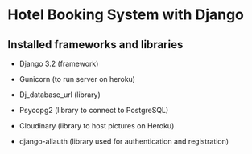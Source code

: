 # Hotel Booking System with Django

## Installed frameworks and libraries

* Django 3.2 (framework)
* Gunicorn (to run server on heroku)

* Dj_database_url (library)
* Psycopg2 (library to connect to PostgreSQL)
* Cloudinary (library to host pictures on Heroku)
* django-allauth (library used for authentication and registration)
